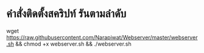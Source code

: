 # คำสั่งติดตั้งสคริปท์ รันตามลำดับ

wget https://raw.githubusercontent.com/Narapiwat/Webserver/master/webserver.sh && chmod +x webserver.sh && ./webserver.sh

